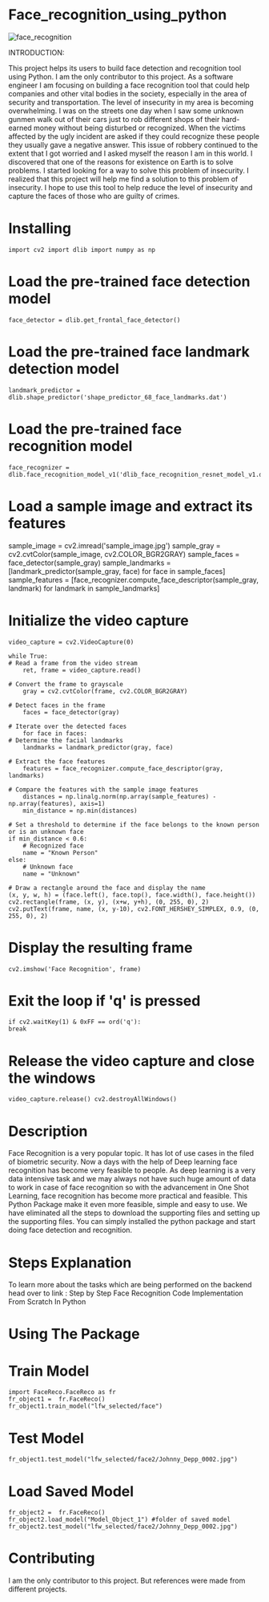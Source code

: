 # Face_recognition_using_python
![face_recognition](https://github.com/Robson-Ali/Face_recognition_using_python/assets/99282807/81b8c171-f510-435a-90c2-d51a4d55c17a)

INTRODUCTION:

This project helps its users to build face detection and recognition tool using Python. I am the only contributor to this project. As a software engineer I am focusing on building a face recognition tool that could help companies and other vital bodies in the society, especially in the area of security and transportation. The level of insecurity in my area is becoming overwhelming. I was on the streets one day when I saw some unknown gunmen walk out of their cars just to rob different shops of their hard-earned money without being disturbed or recognized. When the victims affected by the ugly incident are asked if they could recognize these people they usually gave a negative answer. This issue of robbery continued to the extent that I got worried and I asked myself the reason I am in this world. I discovered that one of the reasons for existence on Earth is to solve problems. I started looking for a way to solve this problem of insecurity. I realized that this project will help me find a solution to this problem of insecurity. I hope to use this tool to help reduce the level of insecurity and capture the faces of those who are guilty of crimes.

# Installing
    import cv2 import dlib import numpy as np

# Load the pre-trained face detection model
    face_detector = dlib.get_frontal_face_detector()

# Load the pre-trained face landmark detection model
    landmark_predictor = dlib.shape_predictor('shape_predictor_68_face_landmarks.dat')

# Load the pre-trained face recognition model
    face_recognizer = dlib.face_recognition_model_v1('dlib_face_recognition_resnet_model_v1.dat')

# Load a sample image and extract its features
sample_image = cv2.imread('sample_image.jpg') sample_gray = cv2.cvtColor(sample_image, cv2.COLOR_BGR2GRAY) sample_faces = face_detector(sample_gray) sample_landmarks = [landmark_predictor(sample_gray, face) for face in sample_faces] sample_features = [face_recognizer.compute_face_descriptor(sample_gray, landmark) for landmark in sample_landmarks]

# Initialize the video capture
    video_capture = cv2.VideoCapture(0)

    while True: 
    # Read a frame from the video stream 
        ret, frame = video_capture.read()

    # Convert the frame to grayscale
        gray = cv2.cvtColor(frame, cv2.COLOR_BGR2GRAY)

    # Detect faces in the frame
        faces = face_detector(gray)

    # Iterate over the detected faces
        for face in faces:
    # Determine the facial landmarks
        landmarks = landmark_predictor(gray, face)

    # Extract the face features
        features = face_recognizer.compute_face_descriptor(gray, landmarks)

    # Compare the features with the sample image features
        distances = np.linalg.norm(np.array(sample_features) - np.array(features), axis=1)
        min_distance = np.min(distances)

    # Set a threshold to determine if the face belongs to the known person or is an unknown face
    if min_distance < 0.6:
        # Recognized face
        name = "Known Person"
    else:
        # Unknown face
        name = "Unknown"

    # Draw a rectangle around the face and display the name
    (x, y, w, h) = (face.left(), face.top(), face.width(), face.height())
    cv2.rectangle(frame, (x, y), (x+w, y+h), (0, 255, 0), 2)
    cv2.putText(frame, name, (x, y-10), cv2.FONT_HERSHEY_SIMPLEX, 0.9, (0, 255, 0), 2)

# Display the resulting frame
    cv2.imshow('Face Recognition', frame)

# Exit the loop if 'q' is pressed
    if cv2.waitKey(1) & 0xFF == ord('q'):
    break
# Release the video capture and close the windows
    video_capture.release() cv2.destroyAllWindows()

# Description
Face Recognition is a very popular topic. It has lot of use cases in the filed of biometric security. Now a days with the help of Deep learning face recognition has become very feasible to people. As deep learning is a very data intensive task and we may always not have such huge amount of data to work in case of face recognition so with the advancement in One Shot Learning, face recognition has become more practical and feasible. This Python Package make it even more feasible, simple and easy to use. We have eliminated all the steps to download the supporting files and setting up the supporting files. You can simply installed the python package and start doing face detection and recognition.

# Steps Explanation
To learn more about the tasks which are being performed on the backend head over to link : Step by Step Face Recognition Code Implementation From Scratch In Python

# Using The Package
# Train Model
    import FaceReco.FaceReco as fr
    fr_object1 =  fr.FaceReco()
    fr_object1.train_model("lfw_selected/face")
# Test Model
    fr_object1.test_model("lfw_selected/face2/Johnny_Depp_0002.jpg")
# Load Saved Model
    fr_object2 =  fr.FaceReco()
    fr_object2.load_model("Model_Object_1") #folder of saved model
    fr_object2.test_model("lfw_selected/face2/Johnny_Depp_0002.jpg")
# Contributing
I am the only contributor to this project. But references were made from different projects.
